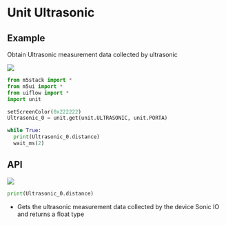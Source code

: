 # Unit Ultrasonic

## Example

Obtain Ultrasonic measurement data collected by ultrasonic

<img class="blockly_svg" src="https://m5stack.oss-cn-shenzhen.aliyuncs.com/resource/docs/static/assets/img/uiflow/blockly/unit/ultrasonic/uiflow_block_example.svg">

```python
from m5stack import *
from m5ui import *
from uiflow import *
import unit

setScreenColor(0x222222)
Ultrasonic_0 = unit.get(unit.ULTRASONIC, unit.PORTA)

while True:
  print(Ultrasonic_0.distance)
  wait_ms(2)
```

## API

<img class="blockly_svg" src="https://m5stack.oss-cn-shenzhen.aliyuncs.com/resource/docs/static/assets/img/uiflow/blockly/unit/ultrasonic/uiflow_block_Ultrasonic_distance.svg">

```python
print(Ultrasonic_0.distance)
```

- Gets the ultrasonic measurement data collected by the device Sonic IO and returns a float type

